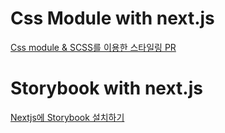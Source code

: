 # Css Module with next.js

[Css module & SCSS를 이용한 스타일링 PR](https://github.com/dolphinlmg/next-with-css-module/pull/1)

# Storybook with next.js

[Nextjs에 Storybook 설치하기](https://github.com/dolphinlmg/next-with-css-module/pull/2)
